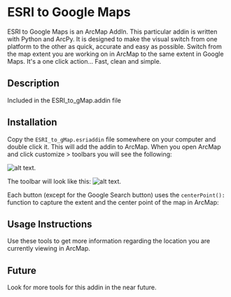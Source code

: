 # ESRI to Google Maps

ESRI to Google Maps is an ArcMap AddIn.  This particular addin is written with Python and ArcPy.  It is designed to make the visual switch from one platform to the other as quick, accurate and easy as possible. Switch from the map extent you are working on in ArcMap to the same extent in Google Maps. It's a one click action... Fast, clean and simple.

## Description
Included in the ESRI_to_gMap.addin file

## Installation 

Copy the `ESRI_to_gMap.esriaddin` file somewhere on your computer and double click it.  This will add the addin to ArcMap.  When you open ArcMap and click customize > toolbars you will see the following: 

![alt text](http://itsallearth.com/images/ESRItoGM.png "ESRI toolbar diagram").

The toolbar will look like this:  ![alt text](http://itsallearth.com/images/toolbar.JPG "ESRI toolbar").

Each button (except for the Google Search button) uses the ```centerPoint():``` function to capture the extent and the center point of the map in ArcMap:
	
## Usage Instructions
Use these tools to get more information regarding the location you are currently viewing in ArcMap.

## Future
Look for more tools for this addin in the near future.



